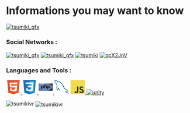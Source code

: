 <h1>Informations you may want to know</h1>
<p align="left"> <a href="https://twitter.com/tsumiki_gfx" target="blank"><img src="https://img.shields.io/twitter/follow/tsumiki_gfx?logo=twitter&style=for-the-badge" alt="tsumiki_gfx" /></a> </p>

<h3 align="left">Social Networks :</h3>
<p align="left">
<a href="https://twitter.com/tsumiki_gfx" target="blank"><img align="center" src="https://raw.githubusercontent.com/rahuldkjain/github-profile-readme-generator/master/src/images/icons/Social/twitter.svg" alt="tsumiki_gfx" height="30" width="40" /></a>
<a href="https://instagram.com/tsumiki_gfx" target="blank"><img align="center" src="https://raw.githubusercontent.com/rahuldkjain/github-profile-readme-generator/master/src/images/icons/Social/instagram.svg" alt="tsumiki_gfx" height="30" width="40" /></a>
<a href="https://www.youtube.com/c/tsumikiminiwa" target="blank"><img align="center" src="https://raw.githubusercontent.com/rahuldkjain/github-profile-readme-generator/master/src/images/icons/Social/youtube.svg" alt="tsumiki" height="30" width="40" /></a>
<a href="https://dsc.bio/tsumiki" target="blank"><img align="center" src="https://raw.githubusercontent.com/rahuldkjain/github-profile-readme-generator/master/src/images/icons/Social/discord.svg" alt="qcX2JnV" height="30" width="40" /></a>
</p>

<h3 align="left">Languages and Tools :</h3>
<p align="left">
<a href="https://developer.mozilla.org/en-US/docs/Web/HTML" target="_blank"> <img src="https://raw.githubusercontent.com/devicons/devicon/master/icons/html5/html5-original.svg" alt="html" width="40" height="40"/> </a>
<a href="https://developer.mozilla.org/en-US/docs/Web/CSS" target="_blank"> <img src="https://raw.githubusercontent.com/devicons/devicon/master/icons/css3/css3-original.svg" alt="css" width="40" height="40"/> </a>
<a href="https://www.php.net/" target="_blank"> <img src="https://raw.githubusercontent.com/devicons/devicon/master/icons/php/php-original.svg" alt="php" width="40" height="40"/> </a>
<a href="https://www.mysql.com" target="_blank"> <img src="https://raw.githubusercontent.com/devicons/devicon/master/icons/mysql/mysql-original.svg" alt="mysql" width="40" height="40"/></a>
<a href="https://developer.mozilla.org/en-US/docs/Web/JavaScript" target="_blank"> <img src="https://raw.githubusercontent.com/devicons/devicon/master/icons/javascript/javascript-original.svg" alt="javascript" width="40" height="40"/> </a>
<a href="https://unity.com/" target="_blank"> <img src="https://www.vectorlogo.zone/logos/unity3d/unity3d-icon.svg" alt="unity" width="40" height="40"/> </a> </p>

<p><img align="left" src="https://github-readme-stats.vercel.app/api/top-langs?username=tsumikivr&show_icons=true&locale=en&layout=compact" alt="tsumikivr" /></p>

<p>&nbsp;<img align="center" src="https://github-readme-stats.vercel.app/api?username=tsumikivr&show_icons=true&locale=en" alt="tsumikivr" /></p>

